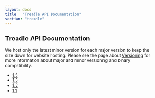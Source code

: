```yaml
---
layout: docs
title:  "Treadle API Documentation"
section: "treadle"
---
```


## Treadle API Documentation

We host only the latest minor version for each major version to keep the size down for website hosting.
Please see the page about [Versioning](../../chisel3/docs/appendix/versioning.html) for more information about major and minor versioning and binary compatibility.

* [1.5](1.5/)
* [1.3](1.3/)
* [1.2](1.2/)
* [1.1](1.1/)

